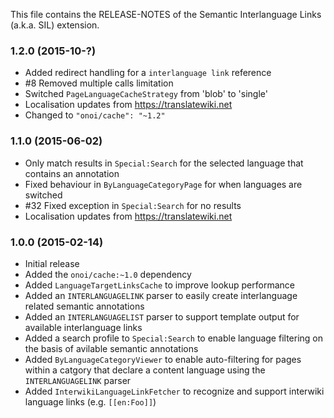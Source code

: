 This file contains the RELEASE-NOTES of the Semantic Interlanguage Links (a.k.a. SIL) extension.

### 1.2.0 (2015-10-?)

* Added redirect handling for a `interlanguage link` reference
* #8 Removed multiple calls limitation
* Switched `PageLanguageCacheStrategy` from 'blob' to 'single'
* Localisation updates from https://translatewiki.net
* Changed to `"onoi/cache": "~1.2"`

### 1.1.0 (2015-06-02)

* Only match results in `Special:Search` for the selected language that contains an annotation
* Fixed behaviour in `ByLanguageCategoryPage` for when languages are switched
* #32 Fixed exception in `Special:Search` for no results
* Localisation updates from https://translatewiki.net

### 1.0.0 (2015-02-14)

* Initial release
* Added the `onoi/cache:~1.0` dependency
* Added `LanguageTargetLinksCache` to improve lookup performance
* Added an `INTERLANGUAGELINK` parser to easily create interlanguage related semantic annotations
* Added an `INTERLANGUAGELIST` parser to support template output for available interlanguage links
* Added a search profile to `Special:Search` to enable language filtering on the basis of avilable semantic annotations
* Added `ByLanguageCategoryViewer` to enable auto-filtering for pages within a catgory that declare a content language using the `INTERLANGUAGELINK` parser
* Added `InterwikiLanguageLinkFetcher` to recognize and support interwiki language links (e.g. `[[en:Foo]]`)
